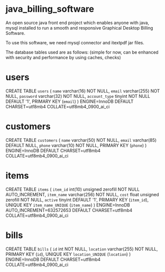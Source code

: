 # java_billing_software
An open source java front end project which enables anyone with java, mysql installed to run a smooth and responsive Graphical Desktop Billing Software.

To use this software, we need mysql connector and itextpdf jar files.

The database tables used are as follows: (simple for now, can be enhanced with security and performance by using caches, checks)

# users
CREATE TABLE `users` (
  `name` varchar(16) NOT NULL,
  `email` varchar(255) NOT NULL,
  `password` varchar(32) NOT NULL,
  `account_type` tinyint NOT NULL DEFAULT '1',
  PRIMARY KEY (`email`)
) ENGINE=InnoDB DEFAULT CHARSET=utf8mb4 COLLATE=utf8mb4_0900_ai_ci
# customers
CREATE TABLE `customers` (
  `name` varchar(50) NOT NULL,
  `email` varchar(85) DEFAULT NULL,
  `phone` varchar(10) NOT NULL,
  PRIMARY KEY (`phone`)
) ENGINE=InnoDB DEFAULT CHARSET=utf8mb4 COLLATE=utf8mb4_0900_ai_ci
# items
CREATE TABLE `items` (
  `item_id` int(10) unsigned zerofill NOT NULL AUTO_INCREMENT,
  `item_name` varchar(256) NOT NULL,
  `cost` float unsigned zerofill NOT NULL,
  `active` tinyint DEFAULT '1',
  PRIMARY KEY (`item_id`),
  UNIQUE KEY `item_name_UNIQUE` (`item_name`)
) ENGINE=InnoDB AUTO_INCREMENT=632572653 DEFAULT CHARSET=utf8mb4 COLLATE=utf8mb4_0900_ai_ci
# bills
CREATE TABLE `bills` (
  `id` int NOT NULL,
  `location` varchar(255) NOT NULL,
  PRIMARY KEY (`id`),
  UNIQUE KEY `location_UNIQUE` (`location`)
) ENGINE=InnoDB DEFAULT CHARSET=utf8mb4 COLLATE=utf8mb4_0900_ai_ci
